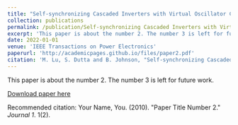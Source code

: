 ```yaml
---
title: "Self-synchronizing Cascaded Inverters with Virtual Oscillator Control"
collection: publications
permalink: /publication/Self-synchronizing Cascaded Inverters with Virtual Oscillator Control
excerpt: 'This paper is about the number 2. The number 3 is left for future work.'
date: 2022-01-01
venue: 'IEEE Transactions on Power Electronics'
paperurl: 'http://academicpages.github.io/files/paper2.pdf'
citation: 'M. Lu, S. Dutta and B. Johnson, "Self-synchronizing Cascaded Inverters with Virtual Oscillator Control," in IEEE Transactions on Power Electronics.'
---
```

This paper is about the number 2. The number 3 is left for future work.

[Download paper here](http://academicpages.github.io/files/paper2.pdf)

Recommended citation: Your Name, You. (2010). "Paper Title Number 2." <i>Journal 1</i>. 1(2).